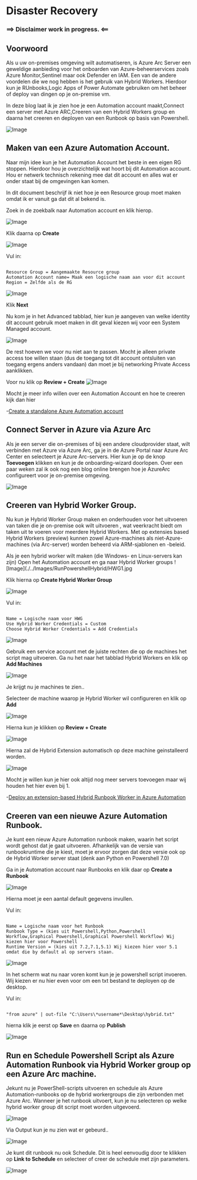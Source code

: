 # Disaster Recovery

### ==> Disclaimer work in progress. <==

## Voorwoord

Als u uw on-premises omgeving wilt automatiseren, is Azure Arc Server een geweldige aanbieding voor het onboarden van Azure-beheerservices zoals Azure Monitor,Sentinel maar ook Defender en IAM.
Een van de andere voordelen die we nog hebben is het gebruik van Hybrid Workers. Hierdoor kun je RUnbooks,Logic Apps of Power Automate gebruiken om het beheer of deploy van dingen op je on-premise vm.

In deze blog laat ik je zien hoe je een Automation account maakt,Connect een server met Azure ARC,Creeren van een Hybrid Workers group en daarna het creeren en deployen van een Runbook op basis van Powershell.

![Image](./../Images/RunPowershellHybrid/Praatplaat.JPG)

## Maken van een Azure Automation Account.

Naar mijn idee kun je het Automation Account het beste in een eigen RG stoppen. Hierdoor hou je overzichtelijk wat hoort bij dit Automation account. Hou er netwerk technisch rekening mee dat dit account en alles wat er onder staat bij de omgevingen kan komen.

In dit document beschrijf ik niet hoe je een Resource group moet maken omdat ik er vanuit ga dat dit al bekend is.

Zoek in de zoekbalk naar Automation account en klik hierop.

![Image](./../Images/RunPowershellHybrid/zoekbalk.jpg)

Klik daarna op **Create**

![Image](./../Images/RunPowershellHybrid/create.jpg)

Vul in: 
~~~

Resource Group = Aangemaakte Resource group
Automation Account name= Maak een logische naam aan voor dit account
Region = Zelfde als de RG

~~~

![Image](./../Images/RunPowershellHybrid/CreateAA1.jpg)

Klik **Next**

Nu kom je in het Advanced tabblad, hier kun je aangeven van welke identity dit account gebruik moet maken in dit geval kiezen wij voor een System Managed account.

![Image](./../Images/RunPowershellHybrid/CreateAA2.jpg)

De rest hoeven we voor nu niet aan te passen. Mocht je alleen private access toe willen staan (dus de toegang tot dit account ontsluiten van toegang ergens anders vandaan) dan moet je bij networking Private Access aanklikken.

Voor nu klik op **Review + Create**
![Image](./../Images/RunPowershellHybrid/CreateAA3.jpg)



Mocht je meer info willen over een Automation Account en hoe te creeren kijk dan hier

-[Create a standalone Azure Automation account](https://learn.microsoft.com/en-us/azure/automation/automation-create-standalone-account?WT.mc_id=modinfra-0000-thmaure&tabs=azureportal)


## Connect Server in Azure via Azure Arc

Als je een server die on-premises of bij een andere cloudprovider staat, wilt verbinden met Azure via Azure Arc, ga je in de Azure Portal naar Azure Arc Center en selecteert je Azure Arc-servers. Hier kun je op de knop **Toevoegen** klikken en kun je de onboarding-wizard doorlopen.  Over een paar weken zal ik ook nog een blog online brengen hoe je AzureArc configureert voor je on-premise omgeving.

![Image](./../Images/RunPowershellHybrid/ArcOnboarding.jpg)


## Creeren van Hybrid Worker Group.

Nu kun je Hybrid Worker Group  maken en onderhouden voor het uitvoeren van taken die je on-premise ook wilt uitvoeren , wat veerkracht biedt om taken uit te voeren voor meerdere Hybrid Workers. Met op extensies based Hybrid Workers (preview) kunnen zowel Azure-machines als niet-Azure-machines (via Arc-server) worden beheerd via ARM-sjablonen en -beleid.

Als je een hybrid worker wilt maken (die Windows- en Linux-servers kan zijn) Open het Automation account en ga naar Hybrid Worker groups
![Image](./../Images/RunPowershellHybrid/HWG1.jpg

Klik hierna op **Create Hybrid Worker Group**

![Image](./../Images/RunPowershellHybrid/HWG3.jpg)

Vul in: 
~~~

Name = Logische naam voor HWG
Use Hybrid Worker Credentials = Custom
Choose Hybrid Worker Credentials = Add Credentials

~~~

![Image](./../Images/RunPowershellHybrid/HWG2.jpg)

Gebruik een service account met de juiste rechten die op de machines het script mag uitvoeren.
Ga nu het naar het tabblad  Hybrid Workers en klik op **Add Machines**

![Image](./../Images/RunPowershellHybrid/HWG4.jpg)

Je krijgt nu je machines te zien..

Selecteer de machine waarop je Hybrid Worker wil configureren en klik op **Add**

![Image](./../Images/RunPowershellHybrid/HWG5.jpg)


Hierna kun je klikken op **Review + Create**

![Image](./../Images/RunPowershellHybrid/HWG6.jpg)

Hierna zal de Hybrid Extension automatisch op deze machine geinstalleerd worden.

![Image](./../Images/RunPowershellHybrid/HWG7.jpg)

Mocht je willen kun je hier ook altijd nog meer servers toevoegen maar wij houden het hier even bij 1.

-[Deploy an extension-based Hybrid Runbook Worker in Azure Automation](https://docs.microsoft.com/en-us/azure/automation/extension-based-hybrid-runbook-worker-install?tabs=windows)


## Creeren van een nieuwe Azure Automation Runbook.
Je kunt een nieuw Azure Automation runbook maken, waarin het script wordt gehost dat je gaat uitvoeren. 
Afhankelijk van de versie van runbookruntime die je kiest, moet je ervoor zorgen dat deze versie ook op de Hybrid Worker server staat (denk aan Python en Powershell 7.0)

Ga in je Automation account naar Runbooks en klik daar op **Create a Runbook**

![Image](./../Images/RunPowershellHybrid/Runbook1.jpg)

Hierna moet je een aantal default gegevens invullen.

Vul in: 
~~~

Name = Logische naam voor het Runbook
Runbook Type = (kies uit Powershell,Python,Powershell Workflow,Graphical Powershell,Graphical Powershell Workflow) Wij kiezen hier voor Powershell
Runtime Version = (kies uit 7.2,7.1,5.1) Wij kiezen hier voor 5.1 omdat die by default al op servers staan.

~~~
![Image](./../Images/RunPowershellHybrid/Runbook2jpg.JPG)

In het scherm wat nu naar voren komt kun je je powershell script invoeren. Wij kiezen er nu hier even voor om een txt bestand te deployen op de desktop.

Vul in: 
~~~

"from azure" | out-file "C:\Users\*username*\Desktop\hybrid.txt"

~~~

hierna klik je eerst op **Save** en daarna op **Publish**

 ![Image](./../Images/RunPowershellHybrid/Runbook3.JPG)


## Run en Schedule Powershell Script als Azure Automation Runbook via Hybrid Worker group op een Azure Arc machine.

Jekunt nu je PowerShell-scripts uitvoeren en schedule als Azure Automation-runbooks op de hybrid workergroups die zijn verbonden met Azure Arc. 
Wanneer je het runbook uitvoert, kun je  nu selecteren op welke hybrid worker group dit script moet worden uitgevoerd.


 ![Image](./../Images/RunPowershellHybrid/Test1.JPG)

 Via Output kun je nu zien wat er gebeurd..

 ![Image](./../Images/RunPowershellHybrid/Test2.JPG)

 Je kunt dit runbook nu ook Schedule. Dit is heel eenvoudig door te klikken op **Link to Schedule** en selecteer of creer de schedule met zijn parameters.
 
 
  ![Image](./../Images/RunPowershellHybrid/Test3.JPG)
